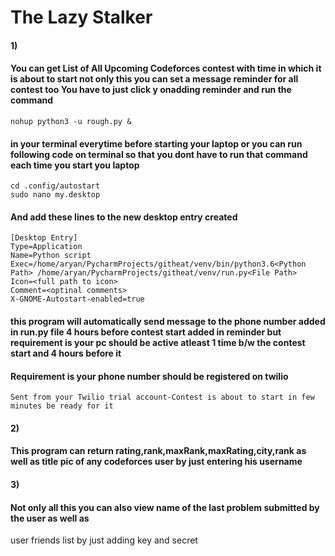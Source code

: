 # The Lazy Stalker
#### 1)
#### You can get List of All Upcoming Codeforces contest  with time in which it is about to start not only this you can set a message reminder for all contest too You have to just click y onadding reminder and run the command
```
nohup python3 -u rough.py &
```
#### in your terminal everytime before starting your laptop or you can run following code on terminal so that you dont have to run that command each time you start you laptop
```
cd .config/autostart
sudo nano my.desktop
```
#### And add these lines to the new desktop entry created
```
[Desktop Entry]
Type=Application
Name=Python script
Exec=/home/aryan/PycharmProjects/githeat/venv/bin/python3.6<Python Path> /home/aryan/PycharmProjects/githeat/venv/run.py<File Path>
Icon=<full path to icon>
Comment=<optinal comments>
X-GNOME-Autostart-enabled=true

```

#### this program will automatically send message to the phone number added in run.py file 4 hours before contest start added in reminder but requirement is your pc should be active atleast 1 time b/w the contest start and 4 hours before it
#### Requirement is your phone number should be registered on twilio
```
Sent from your Twilio trial account-Contest is about to start in few minutes be ready for it
```

#### 2)
#### This program can return rating,rank,maxRank,maxRating,city,rank as well as title pic of any codeforces user by just entering his username
#### 3)
#### Not only all this you can also view name of the last problem submitted by the user as well as
user friends list by just adding key and secret
